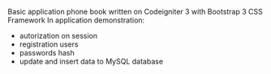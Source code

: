 Basic application phone book written on Codeigniter 3 with Bootstrap 3 CSS Framework
In application demonstration:
 - autorization on session
 - registration users
 - passwords hash
 - update and insert data to MySQL database

